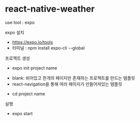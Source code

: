 # react-native-weather
use tool : expo

expo 설치
* https://expo.io/tools
* 터미널 : npm install expo-cli --global

프로젝트 생성
* expo init project name
 - blank: 비어있고 한개의 페이지만 존재하는 프로젝트를 만드는 템플릿
 - react-navigation을 통해 여러 페이지가 만들어져있는 템플릿
* cd project name

실행
* expo start
